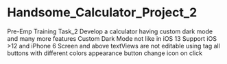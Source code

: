 # Handsome_Calculator_Project_2
Pre-Emp Training Task_2 Develop a calculator having custom dark mode and many more features
Custom Dark Mode not like in iOS 13
Support iOS >12 and iPhone 6 Screen and above
textViews are not editable
using tag all buttons with different colors
appearance button change icon on click
